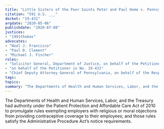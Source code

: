 ```yaml
---
title: "Little Sisters of the Poor Saints Peter and Paul Home v. Pennsylvania"
citation: "591 U.S. ___"
docket: "19-431"
argdate: "2020-05-06"
publishdate: "2020-07-08"
justices:
- "1991thomas"
advocates:
- "Noel J. Francisco"
- "Paul D. Clement"
- "Michael J. Fischer"
roles:
- "Solicitor General, Department of Justice, on behalf of the Petitioners in No. 19-454"
- "on behalf of the Petitioner in No. 19-431"
- "Chief Deputy Attorney General of Pennsylvania, on behalf of the Respondents"
tags:
topics:
summary: "The Departments of Health and Human Services, Labor, and the Treasury had authority under the Patient Protection and Affordable Care Act of 2010 to promulgate rules exempting employers with religious or moral objections from providing contraceptive coverage to their employees; and those rules satisfy the Administrative Procedure Act’s notice requirements."
---
```

The Departments of Health and Human Services, Labor, and the Treasury had authority under the Patient Protection and Affordable Care Act of 2010 to promulgate rules exempting employers with religious or moral objections from providing contraceptive coverage to their employees; and those rules satisfy the Administrative Procedure Act’s notice requirements.